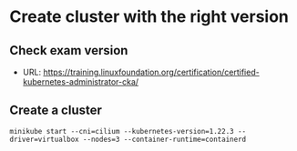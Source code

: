 
# Create cluster with the right version
## Check exam version
- URL: https://training.linuxfoundation.org/certification/certified-kubernetes-administrator-cka/
## Create a cluster
```
minikube start --cni=cilium --kubernetes-version=1.22.3 --driver=virtualbox --nodes=3 --container-runtime=containerd 
```
